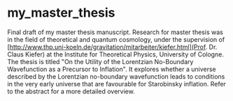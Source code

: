 # my_master_thesis
Final draft of my master thesis manuscript. Research for master thesis was in the field of theoretical and quantum cosmology, under the supervision of [http://www.thp.uni-koeln.de/gravitation/mitarbeiter/kiefer.html](Prof. Dr. Claus Kiefer) at the Institute for Theoretical Physics, University of Cologne.  
The thesis is titled "On the Utility of the Lorentzian No-Boundary Wavefunction as a Precursor to Inflation". It explores whether a universe described by the Lorentzian no-boundary wavefunction leads to conditions in the very early universe that are favourable for Starobinsky inflation. Refer to the abstract for a more detailed overview.
